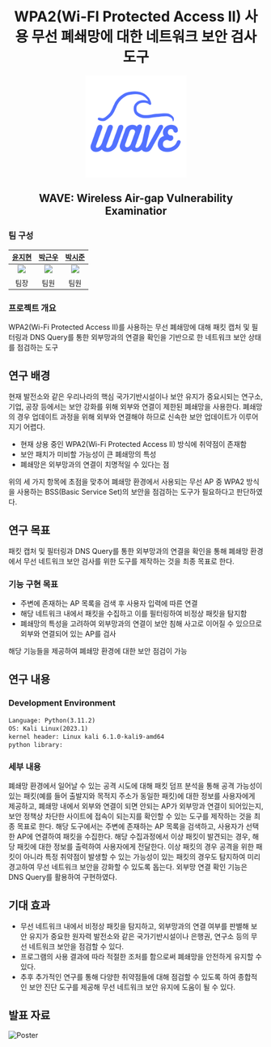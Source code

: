 <h1 align="center">WPA2(Wi-FI Protected Access II) 사용 무선 폐쇄망에 대한 네트워크 보안 검사 도구</h1>

<div align="center">

  <img src="https://github.com/CNU-WAVE/.github/blob/main/profile/image/WAVE(NoBackground).png?raw=true" width="200" align="center"> 
  <h2>WAVE: Wireless Air-gap Vulnerability Examinatior</h2>
 
</div>
 
### 팀 구성
<div align="center">
  
|[윤지현](https://github.com/jhYun505)|[박근우](https://github.com/emptiness123)|[박시준](https://github.com/CanSJun)
|:---:|:---:|:---:|
|<img src="https://avatars.githubusercontent.com/u/81208791?v=4" width="120">|<img src="https://avatars.githubusercontent.com/u/37283262?v=4" width="120">|<img src="https://avatars.githubusercontent.com/u/98388286?v=4" width="120">|
|팀장|팀원|팀원|
  
</div>

### 프로젝트 개요
WPA2(Wi-Fi Protected Access II)를 사용하는 무선 폐쇄망에 대해 패킷 캡처 및 필터링과 DNS Query를 통한 외부망과의 연결을 확인을 기반으로 한 네트워크 보안 상태를 점검하는 도구

## 연구 배경
현재 발전소와 같은 우리나라의 핵심 국가기반시설이나 보안 유지가 중요시되는 연구소, 기업, 공장 등에서는 보안 강화를 위해 외부와 연결이 제한된 폐쇄망을 사용한다.
폐쇄망의 경우 업데이트 과정을 위해 외부와 연결해야 하므로 신속한 보안 업데이트가 이루어지기 어렵다.

- 현재 상용 중인 WPA2(Wi-Fi Protected Access II) 방식에 취약점이 존재함
- 보안 패치가 미비할 가능성이 큰 폐쇄망의 특성
- 폐쇄망은 외부망과의 연결이 치명적일 수 있다는 점

위의 세 가지 항목에 초점을 맞추어 폐쇄망 환경에서 사용되는 무선 AP 중 WPA2 방식을 사용하는 BSS(Basic Service Set)의 보안을 점검하는 도구가 필요하다고 판단하였다.

## 연구 목표
패킷 캡처 및 필터링과 DNS Query를 통한 외부망과의 연결을 확인을 통해 폐쇄망 환경에서 무선 네트워크 보안 검사를 위한 도구를 제작하는 것을 최종 목표로 한다. 

### 기능 구현 목표
- 주변에 존재하는 AP 목록을 검색 후 사용자 입력에 따른 연결
- 해당 네트워크 내에서 패킷을 수집하고 이를 필터링하여 비정상 패킷을 탐지함
- 폐쇄망의 특성을 고려하여 외부망과의 연결이 보안 침해 사고로 이어질 수 있으므로 외부와 연결되어 있는 AP를 검사


해당 기능들을 제공하여 폐쇄망 환경에 대한 보안 점검이 가능



## 연구 내용
### Development Environment
```
Language: Python(3.11.2)
OS: Kali Linux(2023.1)
kernel header: Linux kali 6.1.0-kali9-amd64
python library:
```

### 세부 내용
폐쇄망 환경에서 일어날 수 있는 공격 시도에 대해 패킷 덤프 분석을 통해 공격 가능성이 있는 패킷(예를 들어 출발지와 목적지 주소가 동일한 패킷)에 대한 정보를 사용자에게 제공하고, 폐쇄망 내에서 외부와 연결이 되면 안되는 AP가 외부망과 연결이 되어있는지, 보안 정책상 차단한 사이트에 접속이 되는지를 확인할 수 있는 도구를 제작하는 것을 최종 목표로 한다.
해당 도구에서는 주변에 존재하는 AP 목록을 검색하고, 사용자가 선택한 AP에 연결하여 패킷을 수집한다. 해당 수집과정에서 이상 패킷이 발견되는 경우, 해당 패킷에 대한 정보를 출력하여 사용자에게 전달한다. 이상 패킷의 경우 공격을 위한 패킷이 아니라 특정 취약점이 발생할 수 있는 가능성이 있는 패킷의 경우도 탐지하여 미리 경고하여 무선 네트워크 보안을 강화할 수 있도록 돕는다. 외부망 연결 확인 기능은 DNS Query를 활용하여 구현하였다.




## 기대 효과
- 무선 네트워크 내에서 비정상 패킷을 탐지하고, 외부망과의 연결 여부를 판별해 보안 유지가 중요한 원자력 발전소와 같은 국가기반시설이나 은행권, 연구소 등의 무선 네트워크 보안을 점검할 수 있다.
- 프로그램의 사용 결과에 따라 적절한 조처를 함으로써 폐쇄망을 안전하게 유지할 수 있다. 
- 추후 추가적인 연구를 통해 다양한 취약점들에 대해 점검할 수 있도록 하여 종합적인 보안 진단 도구를 제공해 무선 네트워크 보안 유지에 도움이 될 수 있다.

## 발표 자료
![Poster](https://github.com/CNU-WAVE/2023-Project-Fair/assets/81208791/1bc4be6f-c205-4573-8f21-26de9a8a4467)




